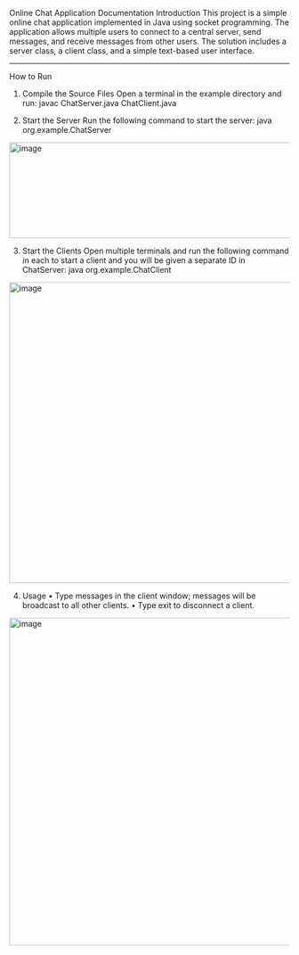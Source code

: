 Online Chat Application Documentation
Introduction
This project is a simple online chat application implemented in Java using socket programming. The application allows multiple users to connect to a central server, send messages, and receive messages from other users. The solution includes a server class, a client class, and a simple text-based user interface.
________________________________________
How to Run
1. Compile the Source Files
Open a terminal in the example directory and run:
  javac ChatServer.java ChatClient.java

2. Start the Server
Run the following command to start the server:
java org.example.ChatServer
 

<img width="975" height="172" alt="image" src="https://github.com/user-attachments/assets/252f1c92-3038-4f93-b4ed-b50d539a30b3" />




3. Start the Clients
Open multiple terminals and run the following command in each to start a client and you will be given a separate ID in ChatServer:
java org.example.ChatClient
<img width="1020" height="540" alt="image" src="https://github.com/user-attachments/assets/637e5f41-9f13-45d6-b544-5fa5c782df67" />











4. Usage
•	Type messages in the client window; messages will be broadcast to all other clients.
•	Type exit to disconnect a client.
<img width="827" height="588" alt="image" src="https://github.com/user-attachments/assets/6707194c-6515-4d24-882a-6fc0f0ed6f6a" />


